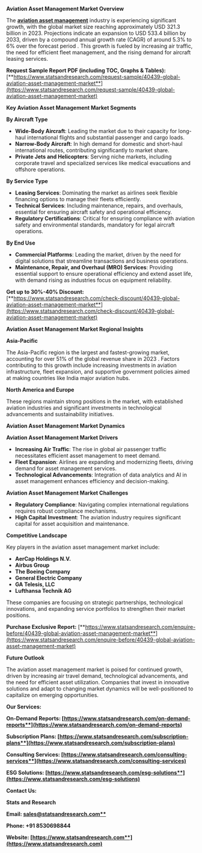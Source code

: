 ﻿**Aviation Asset Management Market Overview**

The [**aviation asset management**](https://www.statsandresearch.com/report/40439-global-aviation-asset-management-market) industry is experiencing significant growth, with the global market size reaching approximately USD 321.3 billion in 2023. Projections indicate an expansion to USD 533.4 billion by 2033, driven by a compound annual growth rate (CAGR) of around 5.3% to 6% over the forecast period . This growth is fueled by increasing air traffic, the need for efficient fleet management, and the rising demand for aircraft leasing services.​



**Request Sample Report PDF (including TOC, Graphs & Tables):** [**https://www.statsandresearch.com/request-sample/40439-global-aviation-asset-management-market**](https://www.statsandresearch.com/request-sample/40439-global-aviation-asset-management-market)

**Key Aviation Asset Management Market Segments**

**By Aircraft Type**

- **Wide-Body Aircraft**: Leading the market due to their capacity for long-haul international flights and substantial passenger and cargo loads.
- **Narrow-Body Aircraft**: In high demand for domestic and short-haul international routes, contributing significantly to market share.
- **Private Jets and Helicopters**: Serving niche markets, including corporate travel and specialized services like medical evacuations and offshore operations.​

**By Service Type**

- **Leasing Services**: Dominating the market as airlines seek flexible financing options to manage their fleets efficiently.
- **Technical Services**: Including maintenance, repairs, and overhauls, essential for ensuring aircraft safety and operational efficiency.
- **Regulatory Certifications**: Critical for ensuring compliance with aviation safety and environmental standards, mandatory for legal aircraft operations.​

**By End Use**

- **Commercial Platforms**: Leading the market, driven by the need for digital solutions that streamline transactions and business operations.
- **Maintenance, Repair, and Overhaul (MRO) Services**: Providing essential support to ensure operational efficiency and extend asset life, with demand rising as industries focus on equipment reliability.​



**Get up to 30%-40% Discount:** [**https://www.statsandresearch.com/check-discount/40439-global-aviation-asset-management-market**](https://www.statsandresearch.com/check-discount/40439-global-aviation-asset-management-market)

**Aviation Asset Management Market Regional Insights**

**Asia-Pacific**

The Asia-Pacific region is the largest and fastest-growing market, accounting for over 51% of the global revenue share in 2023 . Factors contributing to this growth include increasing investments in aviation infrastructure, fleet expansion, and supportive government policies aimed at making countries like India major aviation hubs.​ 

**North America and Europe**

These regions maintain strong positions in the market, with established aviation industries and significant investments in technological advancements and sustainability initiatives.​

**Aviation Asset Management Market Dynamics**

**Aviation Asset Management Market Drivers**

- **Increasing Air Traffic**: The rise in global air passenger traffic necessitates efficient asset management to meet demand.
- **Fleet Expansion**: Airlines are expanding and modernizing fleets, driving demand for asset management services.
- **Technological Advancements**: Integration of data analytics and AI in asset management enhances efficiency and decision-making. 

**Aviation Asset Management Market Challenges**

- **Regulatory Compliance**: Navigating complex international regulations requires robust compliance mechanisms.
- **High Capital Investment**: The aviation industry requires significant capital for asset acquisition and maintenance.​



**Competitive Landscape**

Key players in the aviation asset management market include:​

- **AerCap Holdings N.V.**
- **Airbus Group**
- **The Boeing Company**
- **General Electric Company**
- **GA Telesis, LLC**
- **Lufthansa Technik AG**

These companies are focusing on strategic partnerships, technological innovations, and expanding service portfolios to strengthen their market positions.​

**Purchase Exclusive Report:** [**https://www.statsandresearch.com/enquire-before/40439-global-aviation-asset-management-market**](https://www.statsandresearch.com/enquire-before/40439-global-aviation-asset-management-market)

**Future Outlook**

The aviation asset management market is poised for continued growth, driven by increasing air travel demand, technological advancements, and the need for efficient asset utilization. Companies that invest in innovative solutions and adapt to changing market dynamics will be well-positioned to capitalize on emerging opportunities.​

**Our Services:**

**On-Demand Reports: [https://www.statsandresearch.com/on-demand-reports**](https://www.statsandresearch.com/on-demand-reports)**

**Subscription Plans: [https://www.statsandresearch.com/subscription-plans**](https://www.statsandresearch.com/subscription-plans)**

**Consulting Services: [https://www.statsandresearch.com/consulting-services**](https://www.statsandresearch.com/consulting-services)**

**ESG Solutions: [https://www.statsandresearch.com/esg-solutions**](https://www.statsandresearch.com/esg-solutions)**

**Contact Us:**

**Stats and Research**

**Email: [sales@statsandresearch.com**](mailto:sales@statsandresearch.com)**

**Phone: +91 8530698844**

**Website: [https://www.statsandresearch.com**](https://www.statsandresearch.com)**
